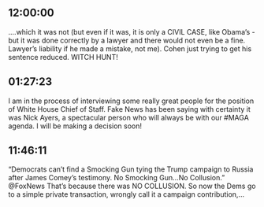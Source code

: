 ## 12:00:00
....which it was not (but even if it was, it is only a CIVIL CASE, like Obama’s - but it was done correctly by a lawyer and there would not even be a fine. Lawyer’s liability if he made a mistake, not me). Cohen just trying to get his sentence reduced. WITCH HUNT!
## 01:27:23
I am in the process of interviewing some really great people for the position of White House Chief of Staff. Fake News has been saying with certainty it was Nick Ayers, a spectacular person who will always be with our #MAGA agenda. I will be making a decision soon!
## 11:46:11
“Democrats can’t find a Smocking Gun tying the Trump campaign to Russia after James Comey’s testimony. No Smocking Gun...No Collusion.” @FoxNews  That’s because there was NO COLLUSION. So now the Dems go to a simple private transaction, wrongly call it a campaign contribution,...
